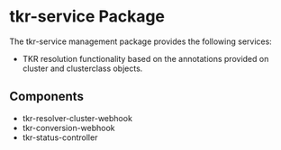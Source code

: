 # tkr-service Package

The tkr-service management package provides the following services:

* TKR resolution functionality based on the annotations provided on cluster and clusterclass objects.

## Components

* tkr-resolver-cluster-webhook
* tkr-conversion-webhook
* tkr-status-controller
